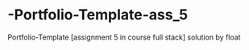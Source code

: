 # -Portfolio-Template-ass_5

Portfolio-Template [assignment 5 in course full stack] solution by float
